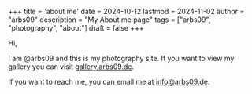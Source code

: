 +++
title = 'about me'
date = 2024-10-12
lastmod = 2024-11-02
author = "arbs09"
description = "My About me page"
tags = ["arbs09", "photography", "about"]
draft = false
+++

Hi,

I am @arbs09 and this is my photography site. If you want to view my gallery you can visit [gallery.arbs09.de](https://gallery.arbs09.de).

If you want to reach me, you can email me at [info@arbs09.de](mailto:info@arbs09.de).
